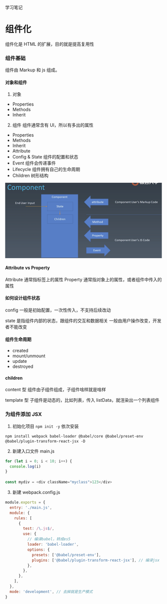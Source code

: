 学习笔记

# 组件化

组件化是 HTML 的扩展，目的就是提高复用性

### 组件基础

组件由 Markup 和 js 组成。

#### 对象和组件

1. 对象

- Properties
- Methods
- Inherit

2. 组件
   组件通常含有 UI，所以有多出的属性

- Properties
- Methods
- Inherit
- Attribute
- Config & State 组件的配置和状态
- Event 组件会传递事件
- Lifecycle 组件拥有自己的生命周期
- Children 树形结构

![](./组件描述.png)

#### Attribute vs Property

Attribute 通常指标签上的属性
Property 通常指对象上的属性，或者组件中传入的属性

#### 如何设计组件状态

config
一般是初始配置，一次性传入，不支持后续改动

state
是指组件内部的状态，跟组件的交互和数据相关
一般由用户操作改变，开发者不能改变

#### 组件生命周期

- created
- mount/unmount
- update
- destroyed

#### children

content 型
组件由子组件组成，子组件啥样就是啥样

template 型
子组件是动态的，比如列表，传入 listData，就渲染出一个列表组件

### 为组件添加 JSX

1. 初始化项目
   `npm init -y`
   依次安装

```
npm install webpack babel-loader @babel/core @babel/preset-env @babel/plugin-transform-react-jsx -D
```

2. 新建入口文件 main.js

```js
for (let i = 0; i < 10; i++) {
  console.log(i)
}

const mydiv = <div className="myclass">123</div>
```

3. 新建 webpack.config.js

```js
module.exports = {
  entry: './main.js',
  module: {
    rules: [
      {
        test: /\.js$/,
        use: {
          // 编译babel，转成es5
          loader: 'babel-loader',
          options: {
            presets: ['@babel/preset-env'],
            plugins: ['@babel/plugin-transform-react-jsx'], // 编译jsx
          },
        },
      },
    ],
  },
  mode: 'development', // 去掉就是生产模式
}
```
